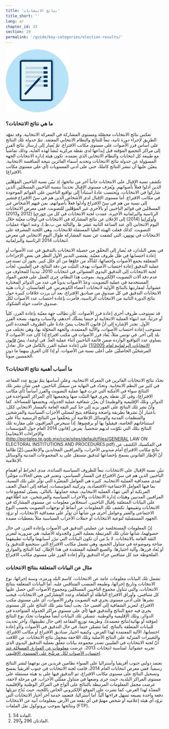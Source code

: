 ```yaml
---
title: 'نتائج الانتخابات'
title_short: ''
lang: ar
chapter_id: 33
section: 19
permalink: '/guide/key-categories/election-results/'
---
```


![نتائج الانتخابات](/assets/images/inventory/categories/election-results-official-final.png)

### ما هي نتائج الانتخابات؟

تعكس نتائج الانتخابات محصّلة ومستوى المشاركة في المعركة الانتخابية. وقد تمهّد الطريق لإجراء دورة ثانية، تبعاً للنتائج والنظام الانتخابي المعتمَد. تتمّ جدولة تلك النتائج على أساس فرز الأصوات على مستوى مكاتب الاقتراع. ثمّ يُصار إلى إرسال نتائج الفرز إلى مراكز التجميع المؤقتة قبل إيداعها لدى نقطة مركزية تُنشأ لهذه الغاية، وذلك تماشياً مع طبيعة كل انتخابات والنظام الانتخابي الذي تعتمده. تكون هيئة إدارة الانتخابات الجهة المسؤولة عن جدولة نتائج الانتخابات وتحديد أسماء الفائزين نتيجة المنافسة الانتخابية. يتعيّن عليها أن تنشر النتائج كاملةً، حتى على أدنى المستويات (أي على مستوى مكاتب الاقتراع).

تكشف نسبة الإقبال على الانتخابات جانباً آخر من نتائجها، إذ تبيّن نسبة الناخبين المؤهّلين الذين أدلوا فعلاً بأصواتهم. ويُعرَف مستوى الإقبال تحديداً بنسبة الناخبين المسجّلين الذين شاركوا في الانتخابات، ويُحتسب عادةً استناداً إلى تواقيع الناخبين على القوائم الموجودة في مكاتب الاقتراع. أما مستوى الإقبال لدى الأشخاص الذين هم في سنّ الاقتراع فتشير إلى نسبة من هم في سنّ الاقتراع وأدلوا فعلاً بأصواتهم، بمن فيهم الأشخاص غير المسجّلين في قوائم الناخبين أو بالأحرى غير المؤهّلين للتصويت. ففي معرض الانتخابات الرئاسية والبرلمانية الأخيرة، عمدت لجنة الانتخابات في كل من [جورجيا](http://cesko02-01.itdc.ge/en/mediisatvis-4-ge/pres-relizebi-13-ge/informacia-kenchisyris-mimdinareobis-da-amomrchevelta-aqtivobis-shesaxeb-1200-st-is-mdgomareobit.page) (2012 و2013) [وأوكرانيا](http://www.cvk.gov.ua/pls/vp2014/WP063?pt00_t001f01=702&PT001F01=702) (2014) إلى الإعلان عن نتائج المشاركة في الانتخابات في أوقات معيّنة خلال اليوم الانتخابي (أي عند الساعة الثانية عشر ظ. والثالثة من ب.ظ.)، وعند انتهاء عمليات التصويت. كذلك فعلت الهيئة العليا المستقلة للانتخابات، وهي اللجنة المشرفة على الانتخابات في [تونس](http://www.isie.tn/ar/communiques-ar/%D8%A7%D9%84%D8%B1%D8%A6%D8%A7%D8%B3%D9%8A%D8%A9-%D9%86%D8%B3%D8%A8%D8%A9-%D9%85%D8%B4%D8%A7%D8%B1%D9%83%D8%A9-%D8%A8%D9%84%D8%BA%D8%AA-53-7/)، التي كشفت عن نسبة المشاركة طوال اليوم الانتخابي في معرض انتخابات 2014 الرئاسية والبرلمانية.

في بعض البلدان، قد يُصار إلى التحقّق من حصيلة الانتخابات بالتدقيق في عدد الأصوات أو إعادة احتسابها في ظل ظروف معيّنة. يقتضي التدبير الأول النظر في بعض الإجراءات المتعلقة بجمع الأصوات وإحصائها، للتأكّد من خلوّها من أي خلل كبير. يجوز أن تستدعي عملية التدقيق إعادة احتساب الأصوات بهدف التثبّت من دقة النتائج. في الفليبين، لجأت لجنة الانتخابات إلى التدقيق اليدوي العشوائي في انتخابات 2010، تبديداً للمخاوف من عدم دقة آلات التصويت الإلكترونية. بموجب هذا النظام، جرى العمل على فحص المواد المستخدمة في عملية التصويت، وعدّ الأصوات يدوياً في عدد من الدوائر المختارة عشوائياً، لمقارنتها بالنتائج الأولية لانتخابات أعضاء الكونغرس. في أفغانستان، ارتأت هئية الانتخابات التدقيق في كل صندوق من صناديق الاقتراع، بعد أن برزت خلافات كبيرة حول نتائج الدورة الثانية من الانتخابات الرئاسية، فأمرت بإعادة احتساب عدد الأصوات لكل صندوق حامت حوله الشكوك.

قد تستوجب ظروف أخرى إعادة فرز الأصوات، كأن تطالب جهة معيّنة بإعادة الفرز، كلياً أو جزئياً، عند انتهاء العملية الانتخابية أو حينما يشكّك أحدهم، ولأسباب وجيهة، بصحة الفرز الأول. تجدر الإشارة إلى أنّ قانون الانتخاب ينصّ عادةً على الظروف المحددة التي تستوجب إعادة احتساب الأصوات، والآلية المعتمدة، والجهة المخوّلة بها، وهي تختلف من بلد إلى آخر. في تونس مثلاً، يُعاد فرز الأصوات في مكتب اقتراع إذا كان عدد الأصوات لا يساوي عدد التواقيع الواردة ضمن قائمة الناخبين أثناء عملية العدّ. في أوغندا، ينصّ [قانون الانتخابات البرلمانية لعام 2005](http://aceproject.org/ero-en/regions/africa/UG/uganda-parliamentary-elections-act-2005/)[\[1\]](#footnote-1) على إعادة عملية الفرز بالكامل في حال تعادل المرشحَيْن الحاصلَيْن على أعلى نسبة من الأصوات، أو إذا كان الفرق بينهما ما دون الخمسين صوتاً.

### ما أسباب أهمية نتائج الانتخابات؟

تحدّد نتائج الانتخابات الفائزين في المعركة الانتخابية، وعلى أساسها يتمّ توزيع عدد المقاعد في كثير من النظم الانتخابية. وتحدّد في النهاية من سيمثّل الناخبين. فمن شأن نشر تلك النتائج سواء في الأمكنة التي جرت فيها عملية التصويت والفرز أساساً (أي مكاتب الاقتراع)، وفي كل نقطة يجري فيها التثبّت منها وتجمعيها (أي المراكز المتواجدة في الدوائر، وتلك الإقليمية والوطنية) أن يعزّز شفافية عملية الجدولة، ويخضعها للمساءلة. كما وأنّ نشر تلك النتائج على الفور يزيد إلى حدّ كبير الثقة العامة بالمسار الانتخابي ككل، باعتبار أنّ نشرها بطريقة واضحة وشفّافة يتيح لممثلي الأحزاب السياسية والمرشحين والمنظمات المدنية والوسائل الإعلامية أن يتحقّقوا من النتائج الرسمية بناءً على استنتاجاتهم الخاصة، فيقبلوا بها أو يرفضوها. إذاً سيحرص المراقبون على مقارنة تلك النتائج بتلك التي تكوّنت لديهم شخصياً. يفرض [قانون 2014 العام حول المؤسسات والإجراءات الانتخابية](http://portales.te.gob.mx/ccje/sites/default/files/GENERAL LAW ON ELECTORAL INSTITUTIONS AND PROCEDURES.pdf) في المكسيك الكشف عن نتائج مكاتب الاقتراع أمام مندوبي الأحزاب، والمراقبين المحايدين والإعلاميين،[\[2\]](#footnote-2) طالما أنّ الإطار القانوني يسمح بإخضاعها لتدقيق مستقل على يد المجموعات المدنية والوسائل الإعلامية.

تبيّن نسبة الإقبال على الانتخابات، تبعاً للظروف السياسية السائدة، مدى انخراط أو اهتمام الناخبين الذين هم في سنّ الاقتراع في المسار السياسي، وتعتبر في بعض الحالات مؤشّراً لمدى مصداقية العملية الانتخابية. كثيرة هي العوامل المتغيّرة التي تؤثّر على تلك النسبة، بما فيها العوامل الاجتماعية-الاقتصادية، وتركيبة المؤسسات، إضافة إلى أعمال العنف المرتكبة أو التي تتهدّد العملية الانتخابية، نتيجة حماوتها. بالتالي، يتسنّى لمجموعات المراقبين المدنيين وهيئات إدارة الانتخابات والأحزاب السياسية والمرشحين، عند اطّلاعهم على البيانات المتعلقة بإقبال الناخبين، استخلاص معلومات عن مستوى المشاركة في الانتخابات وتقييمها. تكشف تلك المعلومات عن أنماط أو توجهات التصويت بحسب النوع الاجتماعي والعمر وعوامل أخرى من شأنها أن تؤثّر على مصداقية الانتخابات، أو تزوّد الجهود المستقبلية لتوعية الانتخابات أو حملات الأحزاب السياسية مثلاً بمعطيات مفيدة.

إنّ المعلومات المستخلصة عن عمليتي التدقيق في الأصوات وإعادة الفرز، في حال حصولهما، شأنها شأن تلك المرتبطة بعملية الفرز والجدولة الأصلية، هي ضرورية لتعزيز الثقة العامة بالانتخابات. لا بدّ من أن تكون البيانات التي تبرّر أسبابهما وآليات تطبيقهما متاحة وموضوعة في متناول الجميع، وهي تشمل مكاتب الاقتراع التي ستخضع للتدقيق و/أو يُعاد فرزها، وآلية اختيارها، والصيغ الفعلية المعتمَدة في هذا الإطار، كما النتائج والفوارق الملحوظة عند كل متنافس جراء التدقيق و/أو إعادة الفرز على مستوى مكاتب الاقتراع.

### مثال عن البيانات المتعلقة بنتائج الانتخابات

تشمل تلك البيانات معلومات عامة عن الانتخابات، كاسم البلد ورمزه، وسنة إجرائها، نوع الانتخابات وتاريخ إجرائها، وطبيعة المنصب المتنافَس عليه. أما البيانات المتعلقة بنتائج الانتخابات، والتي تتناول مجموع الناخبين المسجّلين ومجموع الأصوات التي حصل عليها كل متنافس، وأوراق الاقتراع الباطلة أو الملغاة، وعدد المشاركين في الانتخابات، فيجب نشرها على أدنى مستوى يجري فيه التصويت وفرز الأصوات، أي على مستوى مكتب الاقتراع. لتعزيز الشفافية إلى أقصى حدّ، يجب أيضاً نشر تلك النتائج على كل مستوى يجري فيه جمع النتائج والتدقيق فيها (أي على مستوى مراكز الجدولة المتواجدة في الدوائر، وتلك الإقليمية والوطنية. تتضمّن تلك البيانات أيضاً معلومات تحدّد نوع النتائج (مؤقتة أو نهائية/نتائج معتمدة)، وطريقة توزيع المقاعد (في حال تطبيقها)، وآخر تحديث للبيانات المتعلقة بالنتائج. كما تتضمّن حتماً، في حال التدقيق في الأصوات و/أو إعادة احتسابها، الآلية المعتمدة لهذا الغرض، وكيفية اختيار صناديق الاقتراع أو مكاتب الاقتراع، والتغييرات المترتّبة على النتائج الأصلية وتلك اللاحقة بمجمل نتائج الانتخابات. من اللافت أنّ لجنة الانتخابات في الفليبين تصدر مجموعة بيانات تتعلّق بعملية التدقيق اليدوي الذي تجريه عشوائياً. لمناسبة انتخابات 2013، عرضت [معلومات عن الفوارق المسجّلة عند احتساب الأصوات لكل مرشّح على المستوى الإقليمي](http://www.comelec.gov.ph/?r=Archives/RegularElections/2013NLE/RandomManualAudit/RandomManualAuditReport2013/RMAVarianceSummReport).

تعتمد دولتي جنوب أفريقيا وأستراليا على السواء نظامين فريدين من نوعهما لنشر النتائج رسمياً. ففي معرض انتخابات العام 2014، قامت لجنة الانتخابات في جنوب أفريقيا بمسح وتسجيل النتائج على مستوى مكاتب الاقتراع، ثم التدقيق فيها على يد هيئة مستقلة على مستوى المراكز البلدية، حيث جرى وضعها في متناول ممثّلي الأحزاب. في مرحلة لاحقة، عرضت مجمل المعلومات المرتبطة بالنتائج على ألواح في المراكز الوطنية والإقليمية المعدّة لهذا الغرض، كما نشرت على الموقع الإلكتروني الخاص باللجنة، حيث يُتاح تنزيلها دفعة واحدة بصيغة تسهل قراءتها آلياً. أما أستراليا، فتعتمد خدمة آخر أخبار الانتخابات التي تزوّد أي هيئة إعلامية أو شخص مهتمّ في أي بقعة من الأرض بمعلومات آنية عن الانتخابات ونتائجها بموجب بروتوكول نقل الملفات (FTP).

1.  [](#reference-1)المادة 54.
2.  [](#reference-2)المادتان 296 و297.
